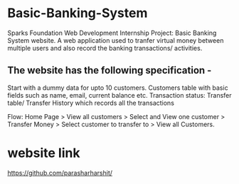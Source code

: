 # Basic-Banking-System
Sparks Foundation Web Development Internship Project: Basic Banking System website. 
A web application used to tranfer virtual money between multiple users and also record the banking transactions/ activities.

## The website has the following specification -
Start with a dummy data for upto 10 customers.
Customers table with basic fields such as name, email, current balance etc.
Transaction status:
Transfer table/ Transfer History which records all the transactions

Flow: Home Page > View all customers > Select and View one customer > Transfer Money > Select customer to transfer to > View all Customers.

# website link
https://github.com/parasharharshit/

